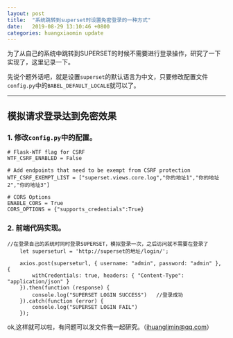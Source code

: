 ```yaml
---
layout: post
title:  "系统跳转到superset时设置免密登录的一种方式"
date:   2019-08-29 13:10:46 +0800
categories: huangxiaomin update
---
```


为了从自己的系统中跳转到SUPERSET的时候不需要进行登录操作，研究了一下实现了，这里记录一下。

先说个题外话吧，就是设置`superset`的默认语言为中文，只要修改配置文件`config.py`中的`BABEL_DEFAULT_LOCALE`就可以了。

------

## 模拟请求登录达到免密效果

### 1. 修改`config.py`中的配置。
```
# Flask-WTF flag for CSRF
WTF_CSRF_ENABLED = False

# Add endpoints that need to be exempt from CSRF protection
WTF_CSRF_EXEMPT_LIST = ["superset.views.core.log","你的地址1","你的地址2","你的地址3"]

```

```
# CORS Options
ENABLE_CORS = True
CORS_OPTIONS = {"supports_credentials":True}

```

### 2. 前端代码实现。
```
//在登录自己的系统时同时登录SUPERSET，模拟登录一次，之后访问就不需要在登录了
    let superseturl = 'http://superset的地址/login/';
    
    axios.post(superseturl, { username: "admin", password: "admin" }, {
        withCredentials: true, headers: { "Content-Type": "application/json" }
    }).then(function (response) {
        console.log("SUPERSET LOGIN SUCCESS")   //登录成功
    }).catch(function (error) {
        console.log("SUPERSET LOGIN FAIL")
    });

```

ok,这样就可以啦，有问题可以发文件我一起研究。（ihuanglimin@qq.com）